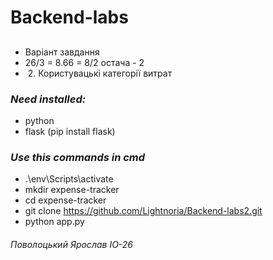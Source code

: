 # Backend-labs

##
- Варіант завдання
- 26/3 = 8.66 = 8/2 остача - 2
-  2. Користувацькі категорії витрат

### *Need installed:* 
- python
- flask (pip install flask)

### *Use this commands in cmd*
- .\env\Scripts\activate
- mkdir expense-tracker
- cd expense-tracker
- git clone https://github.com/Lightnoria/Backend-labs2.git
- python app.py


###### Поволоцький Ярослав ІО-26
